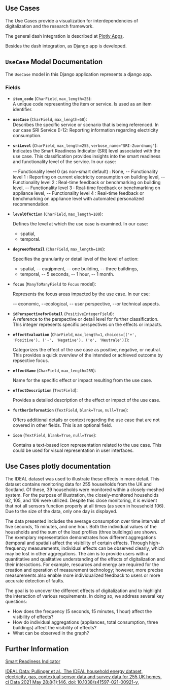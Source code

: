 ## Use Cases 

The Use Cases provide a visualization for interdependencies of digitalization and the research framework. 

The general dash integration is described at [Plotly Apps](02_work_doc\06_sphinx\source\plotlyApps.md).

Besides the dash integration, as Django app is developed. 

## `UseCase` Model Documentation

The `UseCase` model in this Django application represents a django app.

### Fields

- **`item_code`** (`CharField`, `max_length=25`):  
  A unique code representing the item or service. Is used as an item identifier. 

- **`useCase`** (`CharField`, `max_length=50`):  
  Describes the specific service or scenario that is being referenced. In our case SRI Service E-12: Reporting information regarding electricity consumption. 

- **`sriLevel`** (`CharField`, `max_length=255`, `verbose_name="SRI-Zuordnung"`):  
  Indicates the Smart Readiness Indicator (SRI) level associated with the use case. This classification provides insights into the smart readiness and functionality level of the service. In our case: 
  
  -- Functionality level 0 (as non-smart default) : None, 
  -- Functionality level 1 	: Reporting on current electricity consumption on building level,
  -- Functionality level 2 	: Real-time feedback or benchmarking on building level,
  -- Functionality level 3 	: Real-time feedback or benchmarking on appliance level,
  -- Functionality level 4  : Real-time feedback or benchmarking on appliance level with automated personalized recommendation.


- **`levelOfAction`** (`CharField`, `max_length=100`):  

  Defines the level at which the use case is examined. In our case: 
  
  - spatial, 
  - temporal.


- **`degreeOfDetail`** (`CharField`, `max_length=100`):  

  Specifies the granularity or detail level of the level of action: 
  
  - spatial,
  -- euqipment,
  -- one building, 
  -- three buildings, 
  - temporal, 
  -- 5 seconds,
  -- 1 hour, 
  -- 1 month.

- **`focus`** (`ManyToManyField` to `Focus` model):

  Represents the focus areas impacted by the use case. In our cse:
  
  -- economic,
  --ecological, 
  -- user perspective, 
  --or technical aspects.

- **`idPerspectiveforDetail`** (`PositiveIntegerField`):  
  A reference to the perspective or detail level for further classification. This integer represents specific perspectives on the effects or impacts.

- **`effectEvaluation`** (`CharField`, `max_length=1`, `choices=[('+', 'Positive'), ('-', 'Negative'), ('o', 'Neutrale')]`):  

  Categorizes the effect of the use case as positive, negative, or neutral. This provides a quick overview of the intended or achieved outcome by repsective focus. 


- **`effectName`** (`CharField`, `max_length=255`):  

  Name for the specific effect or impact resulting from the use case. 

- **`effectDescription`** (`TextField`):  

  Provides a detailed description of the effect or impact of the use case. 

- **`furtherInformation`** (`TextField`, `blank=True`, `null=True`):  

  Offers additional details or context regarding the use case that are not covered in other fields. This is an optional field.

- **`icon`** (`TextField`, `blank=True`, `null=True`):  

  Contains a text-based icon representation related to the use case. This could be used for visual representation in user interfaces.


## Use Cases plotly documentation 


The IDEAL dataset was used to illustrate these effects in more detail. This dataset contains monitoring data for 255 households from the UK and Scotland. Of these, 39 households were monitored within a closely-meshed system. For the purpose of illustration, the closely-monitored households 62, 105, and 106 were utilized. Despite this close monitoring, it is evident that not all sensors function properly at all times (as seen in household 106). Due to the size of the data, only one day is displayed. 

The data presented includes the average consumption over time intervals of five seconds, 15 minutes, and one hour. Both the individual values of the households and the sum of the load profiles (three buildings) are shown. The exemplary representation demonstrates how different aggregations (temporal and spatial) affect the visibility of certain effects. Through high-frequency measurements, individual effects can be observed clearly, which may be lost in other aggregations. The aim is to provide users with a quantitative and qualitative understanding of the effects of digitalization and their interactions. For example, resources and energy are required for the creation and operation of measurement technology; however, more precise measurements also enable more individualized feedback to users or more accurate detection of faults.

The goal is to uncover the different effects of digitalization and to highlight the interaction of various requirements. In doing so, we address several key questions:

  -  How does the frequency (5 seconds, 15 minutes, 1 hour) affect the visibility of effects?
  -  How do individual aggregations (appliances, total consumption, three buildings) affect the visibility of effects?
  -  What can be observed in the graph?

## Further Information 

[Smart Readiness Indicator](https://energy.ec.europa.eu/topics/energy-efficiency/energy-efficient-buildings/smart-readiness-indicator/implementation-tools_en)

[IDEAL Data: Pullinger et al., The IDEAL household energy dataset, electricity, gas, contextual sensor data and survey data for 255 UK homes, ci Data 2021 May 28;8(1):146. doi: 10.1038/s41597-021-00921-y.](https://www.nature.com/articles/s41597-021-00921-y)